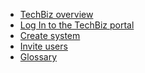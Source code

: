 <!-- - [Domain Terms](domain_terms.md)
- [Usage API](usage_api.md)
- [Onboarding Flow](onboarding_flow.md)
- [TechBiz Tutorial](techBiz_tutorial.md)
- [Create System](create_system.md)
- [Invite Users](invite_users.md) -->

- [TechBiz overview](techBiz_overview.md)
- [Log In to the TechBiz portal](log_in_to_TechBiz_portal.md)
- [Create system](create_system.md)
- [Invite users](invite_users.md)
- [Glossary](glossary.md)

